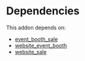 # Dependencies

This addon depends on:

- [event_booth_sale](../../../../odoo-bringout-oca-ocb-event_booth_sale)
- [website_event_booth](../../../../../oca-ocb-website/odoo-bringout-oca-ocb-website_event_booth)
- [website_sale](../../../../odoo-bringout-oca-ocb-website_sale)
